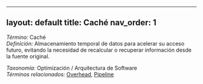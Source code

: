 
---
layout: default
title: Caché
nav_order: 1
---

*Término:* Caché  
*Definición:* Almacenamiento temporal de datos para acelerar su acceso futuro, evitando la necesidad de recalcular o recuperar información desde la fuente original.

*Taxonomía:* Optimización / Arquitectura de Software  
*Términos relacionados:* [Overhead](https://maleniski.github.io/diccionario-angl-tec-mx/docs/alfabeticamente/O/overhead/), [Pipeline](https://maleniski.github.io/diccionario-angl-tec-mx/docs/alfabeticamente/P/pipeline/)
